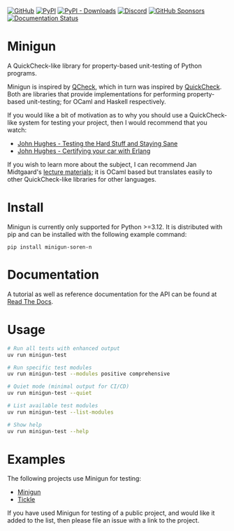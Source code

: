 [![GitHub](https://img.shields.io/github/license/soren-n/minigun-py)](https://github.com/soren-n/minigun-py/blob/main/LICENSE)
[![PyPI](https://img.shields.io/pypi/v/minigun-soren-n)](https://pypi.org/project/minigun-soren-n/)
[![PyPI - Downloads](https://img.shields.io/pypi/dm/minigun-soren-n)](https://pypi.org/project/minigun-soren-n/)
[![Discord](https://img.shields.io/discord/931473325543268373?label=discord)](https://discord.gg/bddF43Vk2q)
[![GitHub Sponsors](https://img.shields.io/github/sponsors/soren-n)](https://github.com/sponsors/soren-n)
[![Documentation Status](https://readthedocs.org/projects/minigun/badge/?version=latest)](https://minigun.readthedocs.io/en/latest/?badge=latest)

# Minigun
A QuickCheck-like library for property-based unit-testing of Python programs.

Minigun is inspired by [QCheck](https://github.com/c-cube/qcheck), which in turn was inspired by [QuickCheck](https://github.com/nick8325/quickcheck). Both are libraries that provide implementations for performing property-based unit-testing; for OCaml and Haskell respectively.

If you would like a bit of motivation as to why you should use a QuickCheck-like system for testing your project, then I would recommend that you watch:
- [John Hughes - Testing the Hard Stuff and Staying Sane](https://www.youtube.com/watch?v=zi0rHwfiX1Q)
- [John Hughes - Certifying your car with Erlang](https://vimeo.com/68331689)

If you wish to learn more about the subject, I can recommend Jan Midtgaard's [lecture materials](https://janmidtgaard.dk/quickcheck/index.html); it is OCaml based but translates easily to other QuickCheck-like libraries for other languages.

# Install
Minigun is currently only supported for Python >=3.12. It is distributed with pip and can be installed with the following example command:
```
pip install minigun-soren-n
```

# Documentation
A tutorial as well as reference documentation for the API can be found at [Read The Docs](https://minigun.readthedocs.io/en/latest/).

# Usage
```bash
# Run all tests with enhanced output
uv run minigun-test

# Run specific test modules
uv run minigun-test --modules positive comprehensive

# Quiet mode (minimal output for CI/CD)
uv run minigun-test --quiet

# List available test modules
uv run minigun-test --list-modules

# Show help
uv run minigun-test --help
```

# Examples
The following projects use Minigun for testing:
- [Minigun](https://github.com/soren-n/minigun/tree/main/tests)
- [Tickle](https://github.com/soren-n/tickle/tree/main/tests)

If you have used Minigun for testing of a public project, and would like it added to the list, then please file an issue with a link to the project.
